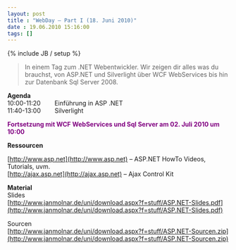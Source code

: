 ```yaml
---
layout: post
title : "WebDay – Part I (18. Juni 2010)"
date : 19.06.2010 15:16:00
tags: []
---
```

{% include JB / setup %}

> In einem Tag zum .NET Webentwickler. Wir zeigen dir alles was du brauchst, von ASP.NET und Silverlight über WCF WebServices bis hin zur Datenbank Sql Server 2008.

**Agenda**   
10:00-11:20        Einführung in ASP .NET   
11:40-13:00        Silverlight

**<font color="#800080">Fortsetzung mit WCF WebServices und Sql Server am 02. Juli 2010 um 10:00</font>**

**Ressourcen**

[http://www.asp.net](http://www.asp.net) – ASP.NET HowTo Videos, Tutorials, uvm.   
[http://ajax.asp.net](http://ajax.asp.net) – Ajax Control Kit

**Material**   
Slides   
[http://www.janmolnar.de/uni/download.aspx?f=stuff/ASP.NET-Slides.pdf](http://www.janmolnar.de/uni/download.aspx?f=stuff/ASP.NET-Slides.pdf)

Sourcen   
[http://www.janmolnar.de/uni/download.aspx?f=stuff/ASP.NET-Sourcen.zip](http://www.janmolnar.de/uni/download.aspx?f=stuff/ASP.NET-Sourcen.zip)
